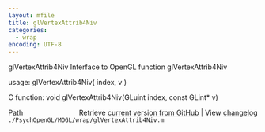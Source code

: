```yaml
---
layout: mfile
title: glVertexAttrib4Niv
categories:
  - wrap
encoding: UTF-8
---
```


glVertexAttrib4Niv  Interface to OpenGL function glVertexAttrib4Niv

usage:  glVertexAttrib4Niv\( index, v \)

C function:  void glVertexAttrib4Niv\(GLuint index, const GLint\* v\)


<div class="code_header" style="text-align:right;">
  <span style="float:left;">Path&nbsp;&nbsp;</span> <span class="counter">Retrieve <a href=
  "https://raw.github.com/Psychtoolbox-3/Psychtoolbox-3/beta/./PsychOpenGL/MOGL/wrap/glVertexAttrib4Niv.m">current version from GitHub</a> | View <a href=
  "https://github.com/Psychtoolbox-3/Psychtoolbox-3/commits/beta/./PsychOpenGL/MOGL/wrap/glVertexAttrib4Niv.m">changelog</a></span>
</div>
<div class="code">
  <code>./PsychOpenGL/MOGL/wrap/glVertexAttrib4Niv.m</code>
</div>
